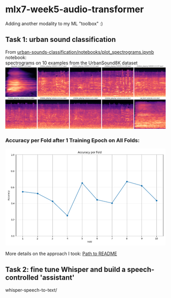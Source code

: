 # mlx7-week5-audio-transformer

Adding another modality to my ML "toolbox" :)

## Task 1: urban sound classification<br>

From [urban-sounds-classification/notebooks/plot_spectrograms.ipynb](./urban-sounds-classification/notebooks/plot_spectrograms.ipynb)  notebook:<br>
spectrograms on 10 examples from the UrbanSound8K dataset
![Spectrograms of 10 audio files](./urban-sounds-classification/notebooks/spectrograms.png)

### Accuracy per Fold after 1 Training Epoch on All Folds:

![Accuracy per Fold](./urban-sounds-classification/accuracy_per_fold.png)

More details on the approach I took: [Path to README](./urban-sounds-classification/README.md)

## Task 2: fine tune Whisper and build a speech-controlled 'assistant'<br>

whisper-speech-to-text/

